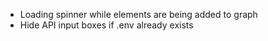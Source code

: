 - Loading spinner while elements are being added to graph
- Hide API input boxes if .env already exists